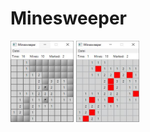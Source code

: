 # Minesweeper

<img src="Minesweeper.Documentation/Minesweeper-default.JPG" width="20%"></img>
<img src="Minesweeper.Documentation/Minesweeper-lost.JPG" width="20%"></img>